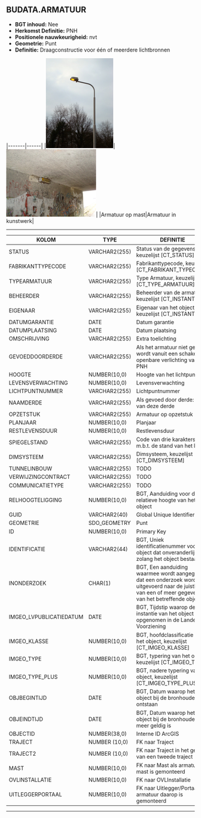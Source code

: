 ﻿## BUDATA.ARMATUUR


* __BGT inhoud:__ Nee
* __Herkomst Definitie:__ PNH
* __Positionele nauwkeurigheid:__ nvt
* __Geometrie:__ Punt
* __Definitie:__  Draagconstructie voor één of meerdere lichtbronnen



|-------|------|
|![Armatuur op mast](armatuur_1.png)|![Armatuur in kunstwerk](armatuur_2.png)|
|Armatuur op mast|Armatuur in kunstwerk|

***

|KOLOM                           	|TYPE          	|DEFINITIE|
|------                          	|----          	|-----    |
|STATUS                          	|VARCHAR2(255) 	|Status van de gegevens, keuzelijst [CT_STATUS]|
|FABRIKANTTYPECODE               	|VARCHAR2(255) 	|Fabrikanttypecode, keuzelijst [CT_FABRIKANT_TYPECODE]|
|TYPEARMATUUR                    	|VARCHAR2(255) 	|Type Armatuur, keuzelijst [CT_TYPE_ARMATUUR]|
|BEHEERDER                       	|VARCHAR2(255) 	|Beheerder van de armatuur, keuzelijst [CT_INSTANTIE]|
|EIGENAAR                        	|VARCHAR2(255) 	|Eigenaar van het object, keuzelijst [CT_INSTANTIE]|
|DATUMGARANTIE                   	|DATE          	|Datum garantie|
|DATUMPLAATSING                  	|DATE          	|Datum plaatsing|
|OMSCHRIJVING                    	|VARCHAR2(255) 	|Extra toelichting|
|GEVOEDDOORDERDE                 	|VARCHAR2(255) 	|Als het armatuur niet gevoed wordt vanuit een schakelkast openbare verlichting van PNH|
|HOOGTE                          	|NUMBER(10,0)  	|Hoogte van het lichtpunt (m)|
|LEVENSVERWACHTING               	|NUMBER(10,0)  	|Levensverwachting|
|LICHTPUNTNUMMER                 	|VARCHAR2(255) 	|Lichtpuntnummer|
|NAAMDERDE                       	|VARCHAR2(255) 	|Als gevoed door derde: naam van deze derde|
|OPZETSTUK                       	|VARCHAR2(255) 	|Armatuur op opzetstuk|
|PLANJAAR                        	|NUMBER(10,0)  	|Planjaar|
|RESTLEVENSDUUR                  	|NUMBER(10,0)  	|Restlevensduur|
|SPIEGELSTAND                    	|VARCHAR2(255) 	|Code van drie karakters m.b.t. de stand van het licht|
|DIMSYSTEEM                      	|VARCHAR2(255) 	|Dimsysteem, keuzelijst [CT_DIMSYSTEEM]|
|TUNNELINBOUW                    	|VARCHAR2(255) 	|TODO|
|VERWIJZINGCONTRACT              	|VARCHAR2(255) 	|TODO|
|COMMUNICATIETYPE                	|VARCHAR2(255) 	|TODO|
|RELHOOGTELIGGING                	|NUMBER(10,0)  	|BGT, Aanduiding voor de relatieve hoogte van het object|
|GUID                            	|VARCHAR2(40)  	|Global Unique Identifier|
|GEOMETRIE                       	|SDO_GEOMETRY  	|Punt|
|ID                              	|NUMBER(10,0)  	|Primary Key|
|IDENTIFICATIE			            |VARCHAR2(44)  	|BGT, Uniek identificatienummer voor het object dat onveranderlijk is zolang het object bestaat|
|INONDERZOEK                        |CHAR(1)       	|BGT, Een aanduiding waarmee wordt aangegeven dat een onderzoek wordt uitgevoerd naar de juistheid van een of meer gegevens van het betreffende object|
|IMGEO_LVPUBLICATIEDATUM            |DATE          	|BGT, Tijdstip waarop deze instantie van het object is opgenomen in de Landelijke Voorziening|
|IMGEO_KLASSE                       |NUMBER(10,0)   |BGT, hoofdclassificatie van het object, keuzelijst [CT_IMGEO_KLASSE]|
|IMGEO_TYPE                         |NUMBER(10,0)   |BGT, typering van het object, keuzelijst [CT_IMGEO_TYPE] |
|IMGEO_TYPE_PLUS                    |NUMBER(10,0)   |BGT, nadere typering van het object, keuzelijst [CT_IMGEO_TYPE_PLUS]|
|OBJBEGINTIJD                    	|DATE          	|BGT, Datum waarop het object bij de bronhouder is ontstaan|
|OBJEINDTIJD                     	|DATE          	|BGT, Datum waarop het object bij de bronhouder niet meer geldig is|
|OBJECTID                        	|NUMBER(38,0)   |Interne ID ArcGIS|
|TRAJECT							|NUMBER (10,0)	|FK naar Traject|
|TRAJECT2							|NUMBER (10,0)	|FK naar Traject in het geval van een tweede traject|
|MAST                            	|NUMBER(10,0)  	|FK naar Mast als armatuur op mast is gemonteerd|
|OVLINSTALLATIE                  	|NUMBER(10,0)  	|FK naar OVLInstallatie|
|UITLEGGERPORTAAL                	|NUMBER(10,0)  	|FK naar Uitlegger/Portaal als armatuur daarop is gemonteerd|

***

